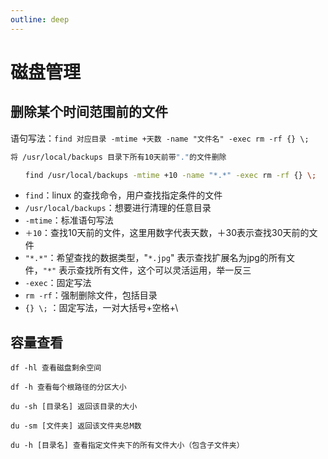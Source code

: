 ```yaml
---
outline: deep
---
```

# 磁盘管理

## 删除某个时间范围前的文件

语句写法：`find 对应目录 -mtime +天数 -name "文件名" -exec rm -rf {} \;`

```bash
将 /usr/local/backups 目录下所有10天前带"."的文件删除

　　find /usr/local/backups -mtime +10 -name "*.*" -exec rm -rf {} \;
```

- `find`：linux 的查找命令，用户查找指定条件的文件
- `/usr/local/backups`：想要进行清理的任意目录
- `-mtime`：标准语句写法
- `＋10`：查找10天前的文件，这里用数字代表天数，＋30表示查找30天前的文件
- `"*.*"`：希望查找的数据类型，"`*.jpg`" 表示查找扩展名为jpg的所有文件，`"*"` 表示查找所有文件，这个可以灵活运用，举一反三
- `-exec`：固定写法
- `rm -rf`：强制删除文件，包括目录
- `{} \;` ：固定写法，一对大括号+空格+\

## 容量查看

```
df -hl 查看磁盘剩余空间

df -h 查看每个根路径的分区大小

du -sh [目录名] 返回该目录的大小

du -sm [文件夹] 返回该文件夹总M数

du -h [目录名] 查看指定文件夹下的所有文件大小（包含子文件夹）
```
